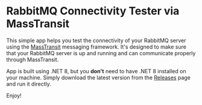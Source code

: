 # RabbitMQ Connectivity Tester via MassTransit

This simple app helps you test the connectivity of your RabbitMQ server using the [MassTransit](https://masstransit-project.com/) messaging framework. It's designed to make sure that your RabbitMQ server is up and running and can communicate properly through MassTransit.

App is built using .NET 8, but you **don't** need to have .NET 8 installed on your machine. Simply download the latest version from the [Releases](https://github.com/myozawlatt/rabbit-mq-tester/releases) page and run it directly.

Enjoy!

